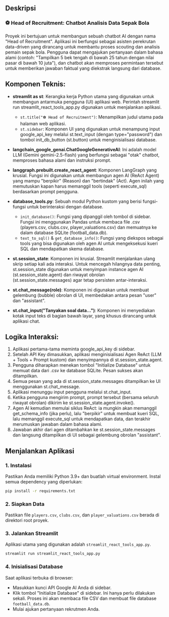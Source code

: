 ## Deskripsi

### ⚽️ Head of Recruitment: Chatbot Analisis Data Sepak Bola

Proyek ini bertujuan untuk membangun sebuah chatbot AI dengan nama "Head of Recruitment". Aplikasi ini berfungsi sebagai asisten perekrutan data-driven yang dirancang untuk membantu proses scouting dan analisis pemain sepak bola. Pengguna dapat mengajukan pertanyaan dalam bahasa alami (contoh: "Tampilkan 5 bek tengah di bawah 25 tahun dengan nilai pasar di bawah 10 juta"), dan chatbot akan memproses permintaan tersebut untuk memberikan jawaban faktual yang diekstrak langsung dari database.

## Komponen Teknis:

- **streamlit as st**: Kerangka kerja Python utama yang digunakan untuk membangun antarmuka pengguna (UI) aplikasi web. Perintah streamlit run streamlit_react_tools_app.py digunakan untuk menjalankan aplikasi.

  - `st.title("⚽️ Head of Recruitment")`: Menampilkan judul utama pada halaman web aplikasi.
  - `st.sidebar`: Komponen UI yang digunakan untuk menampung input google_api_key melalui st.text_input (dengan type="password") dan tombol init_db_button (st.button) untuk menginisialisasi database.

- **langchain_google_genai.ChatGoogleGenerativeAI**: Ini adalah model LLM (Gemini gemini-2.5-flash) yang berfungsi sebagai "otak" chatbot, memproses bahasa alami dan instruksi prompt.

- **langgraph.prebuilt.create_react_agent**: Komponen LangGraph yang krusial. Fungsi ini digunakan untuk membangun agen AI (ReAct Agent) yang mampu "berpikir" (Reason) dan "bertindak" (Act). Agen inilah yang memutuskan kapan harus memanggil tools (seperti execute_sql) berdasarkan prompt pengguna.

- **database_tools.py**: Sebuah modul Python kustom yang berisi fungsi-fungsi untuk berinteraksi dengan database.

  - `init_database()`: Fungsi yang dipanggil oleh tombol di sidebar. Fungsi ini menggunakan Pandas untuk membaca file .csv (players.csv, clubs.csv, player_valuations.csv) dan memuatnya ke dalam database SQLite (football_data.db).
  - `text_to_sql()` & `get_database_info()`: Fungsi yang diekspos sebagai tools yang bisa digunakan oleh agen AI untuk mengeksekusi kueri SQL dan mendapatkan skema database.

- **st.session_state**: Komponen ini krusial. Streamlit menjalankan ulang skrip setiap kali ada interaksi. Untuk mencegah hilangnya data penting, st.session_state digunakan untuk menyimpan instance agen AI (st.session_state.agent) dan riwayat obrolan (st.session_state.messages) agar tetap persisten antar-interaksi.

- **st.chat_message(role)**: Komponen ini digunakan untuk membuat gelembung (bubble) obrolan di UI, membedakan antara pesan "user" dan "assistant".

- **st.chat_input("Tanyakan soal data...")**: Komponen ini menyediakan kotak input teks di bagian bawah layar, yang khusus dirancang untuk aplikasi chat.

## Logika Interaksi:

1. Aplikasi pertama-tama meminta google_api_key di sidebar.
2. Setelah API Key dimasukkan, aplikasi menginisialisasi Agen ReAct (LLM + Tools + Prompt kustom) dan menyimpannya di st.session_state.agent.
3. Pengguna diharapkan menekan tombol "Initialize Database" untuk memuat data dari .csv ke database SQLite. Pesan sukses akan ditampilkan.
4. Semua pesan yang ada di st.session_state.messages ditampilkan ke UI menggunakan st.chat_message.
5. Aplikasi menunggu input pengguna melalui st.chat_input.
6. Ketika pengguna mengirim prompt, prompt tersebut (bersama seluruh riwayat obrolan) dikirim ke st.session_state.agent.invoke().
7. Agen AI kemudian memulai siklus ReAct: ia mungkin akan memanggil get_schema_info (jika perlu), lalu "berpikir" untuk membuat kueri SQL, lalu memanggil execute_sql untuk mendapatkan data, dan terakhir merumuskan jawaban dalam bahasa alami.
8. Jawaban akhir dari agen ditambahkan ke st.session_state.messages dan langsung ditampilkan di UI sebagai gelembung obrolan "assistant".

## Menjalankan Aplikasi

### 1. Instalasi

Pastikan Anda memiliki Python 3.9+ dan buatlah virtual environment. Instal semua dependency yang diperlukan:

```bash
pip install -r requirements.txt
```

### 2. Siapkan Data

Pastikan file `players.csv`, `clubs.csv`, dan `player_valuations.csv` berada di direktori root proyek.

### 3. Jalankan Streamlit

Aplikasi utama yang digunakan adalah `streamlit_react_tools_app.py`.

```bash
streamlit run streamlit_react_tools_app.py
```

### 4. Inisialisasi Database

Saat aplikasi terbuka di browser:

- Masukkan kunci API Google AI Anda di sidebar.
- Klik tombol "Initialize Database" di sidebar. Ini hanya perlu dilakukan sekali. Proses ini akan membaca file CSV dan membuat file database `football_data.db`.
- Mulai ajukan pertanyaan rekrutmen Anda.
